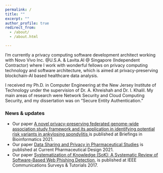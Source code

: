 ```yaml
---
permalink: / 
title: ""
excerpt: ""
author_profile: true
redirect_from:
  - /about/
  - /about.html

---
```


I’m currently a privacy computing software development architect working with Novo Vivo Inc. @U.S.A. & Lavita.AI @ Singapore (Independent Contractor) where I work with wonderful fellows on privacy computing technology and software architecture, which is aimed at privacy-preserving blockchain-AI based healthcare data analysis.

I received my Ph.D. in Computer Engineering at the New Jersey Institute of Technology under the supervision of Dr. A. Khreishah and Dr. I. Khalil. My main areas of research were Network Security and Cloud Computing Security, and my dissertation was on “Secure Entity Authentication.”

### News & updates
* Our paper [A novel privacy-preserving federated genome-wide association study framework and its application in identifying potential risk variants in ankylosing spondylitis ](https://academic.oup.com/bib/article-abstract/22/3/bbaa090/5860679) is published at Briefings in Bioinformatics 2021.
* Our paper [Data Sharing and Privacy in Pharmaceutical Studies]([https://aclanthology.org/2022.csrr-1.6/](https://www.ingentaconnect.com/content/ben/cpd/2021/00000027/00000007/art00003)) is published at Current Pharmaceutical Design 2021.
* Our paper [Systematization of Knowledge (SoK): A Systematic Review of Software-Based Web Phishing Detection](https://ieeexplore.ieee.org/abstract/document/8036198), is  published at IEEE Communications Surveys & Tutorials 2017.
